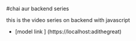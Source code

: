 #chai aur backend series 

this is the video series on backend with javascript 
- [model link ] (https://localhost:adithegreat)